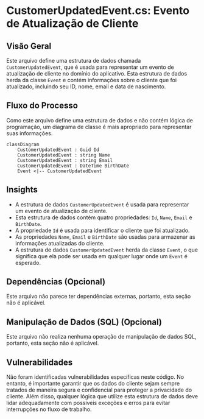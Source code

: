 # CustomerUpdatedEvent.cs: Evento de Atualização de Cliente

## Visão Geral
Este arquivo define uma estrutura de dados chamada `CustomerUpdatedEvent`, que é usada para representar um evento de atualização de cliente no domínio do aplicativo. Esta estrutura de dados herda da classe `Event` e contém informações sobre o cliente que foi atualizado, incluindo seu ID, nome, email e data de nascimento.

## Fluxo do Processo
Como este arquivo define uma estrutura de dados e não contém lógica de programação, um diagrama de classe é mais apropriado para representar suas informações.

```mermaid
classDiagram
    CustomerUpdatedEvent : Guid Id
    CustomerUpdatedEvent : string Name
    CustomerUpdatedEvent : string Email
    CustomerUpdatedEvent : DateTime BirthDate
    Event <|-- CustomerUpdatedEvent
```

## Insights
- A estrutura de dados `CustomerUpdatedEvent` é usada para representar um evento de atualização de cliente.
- Esta estrutura de dados contém quatro propriedades: `Id`, `Name`, `Email` e `BirthDate`.
- A propriedade `Id` é usada para identificar o cliente que foi atualizado.
- As propriedades `Name`, `Email` e `BirthDate` são usadas para armazenar as informações atualizadas do cliente.
- A estrutura de dados `CustomerUpdatedEvent` herda da classe `Event`, o que significa que ela pode ser usada em qualquer lugar onde um `Event` é esperado.

## Dependências (Opcional)
Este arquivo não parece ter dependências externas, portanto, esta seção não é aplicável.

## Manipulação de Dados (SQL) (Opcional)
Este arquivo não realiza nenhuma operação de manipulação de dados SQL, portanto, esta seção não é aplicável.

## Vulnerabilidades
Não foram identificadas vulnerabilidades específicas neste código. No entanto, é importante garantir que os dados do cliente sejam sempre tratados de maneira segura e confidencial para proteger a privacidade do cliente. Além disso, qualquer lógica que utilize esta estrutura de dados deve lidar adequadamente com possíveis exceções e erros para evitar interrupções no fluxo de trabalho.